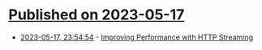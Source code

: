 # [Published on 2023-05-17](index.md)

* [2023-05-17, 23:54:54](https://lobste.rs/s/mvyti3/improving_performance_with_http) - [Improving Performance with HTTP Streaming](https://medium.com/airbnb-engineering/improving-performance-with-http-streaming-ba9e72c66408)
